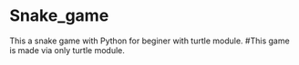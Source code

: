 # Snake_game
This a snake game with Python for beginer with turtle module.
#This game is made via only turtle module.
